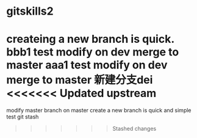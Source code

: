 # gitskills2
createing a new branch is quick.
bbb1 test modify on dev merge to master
aaa1 test modify on dev merge to master
新建分支dei 
<<<<<<< Updated upstream
=======
modify master branch on master
create a new branch is quick and simple
test git stash
>>>>>>> Stashed changes


